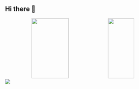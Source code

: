 ## Hi there 👋

<div align="center">
<img width="49%" height="195px" src="https://github-readme-stats.vercel.app/api?username=breno-ceribeli&show_icons=true&count_private=true&title_color=80F7D4&icon_color=9d00ff&text_color=c9d1d9&bg_color=0d1117&border_color=fff0" />
  <img width="41%" height="195px" src="https://github-readme-stats.vercel.app/api/top-langs/?username=breno-ceribeli&layout=compact&title_color=80F7D4&text_color=fff&bg_color=0d1117&border_color=fff0" />
</div>

<img src="https://skillicons.dev/icons?i=vscode,html,css,js,py,git,github&theme=dark" />

<!--
**breno-ceribeli/breno-ceribeli** is a ✨ _special_ ✨ repository because its `README.md` (this file) appears on your GitHub profile.

Here are some ideas to get you started:

- 🔭 I’m currently working on ...
- 🌱 I’m currently learning ...
- 👯 I’m looking to collaborate on ...
- 🤔 I’m looking for help with ...
- 💬 Ask me about ...
- 📫 How to reach me: ...
- 😄 Pronouns: ...
- ⚡ Fun fact: ...
-->
